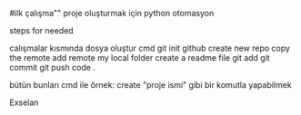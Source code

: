 #ilk çalışma"" proje oluşturmak için python otomasyon

steps for needed

calışmalar kısmında dosya oluştur
cmd git init
github create new repo
copy the remote
add remote my local folder
create a readme file
git add
git commit
git push
code .

bütün bunları cmd ile örnek: create "proje ismi" gibi bir komutla yapabilmek 

Exselan